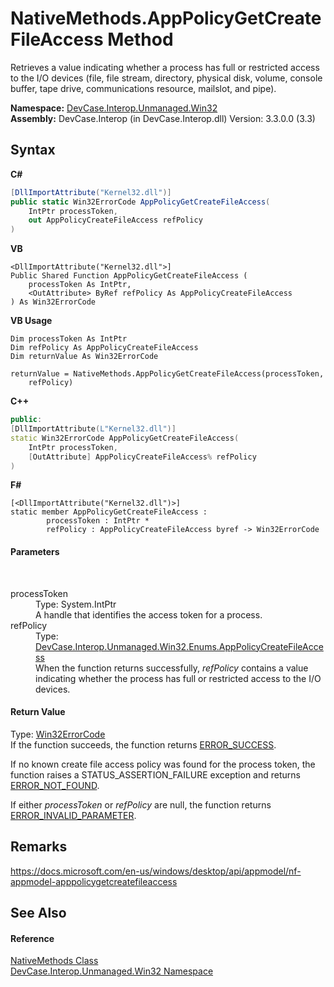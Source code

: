 # NativeMethods.AppPolicyGetCreateFileAccess Method 
 

Retrieves a value indicating whether a process has full or restricted access to the I/O devices (file, file stream, directory, physical disk, volume, console buffer, tape drive, communications resource, mailslot, and pipe).

**Namespace:**&nbsp;<a href="N_DevCase_Interop_Unmanaged_Win32">DevCase.Interop.Unmanaged.Win32</a><br />**Assembly:**&nbsp;DevCase.Interop (in DevCase.Interop.dll) Version: 3.3.0.0 (3.3)

## Syntax

**C#**<br />
``` C#
[DllImportAttribute("Kernel32.dll")]
public static Win32ErrorCode AppPolicyGetCreateFileAccess(
	IntPtr processToken,
	out AppPolicyCreateFileAccess refPolicy
)
```

**VB**<br />
``` VB
<DllImportAttribute("Kernel32.dll">]
Public Shared Function AppPolicyGetCreateFileAccess ( 
	processToken As IntPtr,
	<OutAttribute> ByRef refPolicy As AppPolicyCreateFileAccess
) As Win32ErrorCode
```

**VB Usage**<br />
``` VB Usage
Dim processToken As IntPtr
Dim refPolicy As AppPolicyCreateFileAccess
Dim returnValue As Win32ErrorCode

returnValue = NativeMethods.AppPolicyGetCreateFileAccess(processToken, 
	refPolicy)
```

**C++**<br />
``` C++
public:
[DllImportAttribute(L"Kernel32.dll")]
static Win32ErrorCode AppPolicyGetCreateFileAccess(
	IntPtr processToken, 
	[OutAttribute] AppPolicyCreateFileAccess% refPolicy
)
```

**F#**<br />
``` F#
[<DllImportAttribute("Kernel32.dll")>]
static member AppPolicyGetCreateFileAccess : 
        processToken : IntPtr * 
        refPolicy : AppPolicyCreateFileAccess byref -> Win32ErrorCode 

```


#### Parameters
&nbsp;<dl><dt>processToken</dt><dd>Type: System.IntPtr<br />A handle that identifies the access token for a process.</dd><dt>refPolicy</dt><dd>Type: <a href="T_DevCase_Interop_Unmanaged_Win32_Enums_AppPolicyCreateFileAccess">DevCase.Interop.Unmanaged.Win32.Enums.AppPolicyCreateFileAccess</a><br />When the function returns successfully, *refPolicy* contains a value indicating whether the process has full or restricted access to the I/O devices.</dd></dl>

#### Return Value
Type: <a href="T_DevCase_Interop_Unmanaged_Win32_Enums_Win32ErrorCode">Win32ErrorCode</a><br />If the function succeeds, the function returns <a href="T_DevCase_Interop_Unmanaged_Win32_Enums_Win32ErrorCode">ERROR_SUCCESS</a>. 

 If no known create file access policy was found for the process token, the function raises a STATUS_ASSERTION_FAILURE exception and returns <a href="T_DevCase_Interop_Unmanaged_Win32_Enums_Win32ErrorCode">ERROR_NOT_FOUND</a>. 

 If either *processToken* or *refPolicy* are null, the function returns <a href="T_DevCase_Interop_Unmanaged_Win32_Enums_Win32ErrorCode">ERROR_INVALID_PARAMETER</a>.

## Remarks
<a href="https://docs.microsoft.com/en-us/windows/desktop/api/appmodel/nf-appmodel-apppolicygetcreatefileaccess" target="_blank">https://docs.microsoft.com/en-us/windows/desktop/api/appmodel/nf-appmodel-apppolicygetcreatefileaccess</a>

## See Also


#### Reference
<a href="T_DevCase_Interop_Unmanaged_Win32_NativeMethods">NativeMethods Class</a><br /><a href="N_DevCase_Interop_Unmanaged_Win32">DevCase.Interop.Unmanaged.Win32 Namespace</a><br />